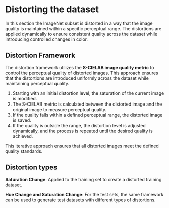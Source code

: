 # Distorting the dataset

In this section the ImageNet subset is distorted in a way that the image quality is maintained within a specific perceptual range. The distortions are applied dynamically to ensure consistent quality across the dataset while introducing controlled changes in color.

## Distortion Framework
The distortion framework utilizes the **S-CIELAB image quality metric** to control the perceptual quality of distorted images. This approach ensures that the distortions are introduced uniformly across the dataset while maintaining perceptual quality.

1. Starting with an initial distortion level, the saturation of the current image is modified.
2. The S-CIELAB metric is calculated between the distorted image and the original image to measure perceptual quality.
3. If the quality falls within a defined perceptual range, the distorted image is saved.
4. If the quality is outside the range, the distortion level is adjusted dynamically, and the process is repeated until the desired quality is achieved.

This iterative approach ensures that all distorted images meet the defined quality standards.

## Distortion types

**Saturation Change**: Applied to the training set to create a distorted training dataset.

**Hue Change and Saturation Change**: For the test sets, the same framework can be used to generate test datasets with different types of distortions. 